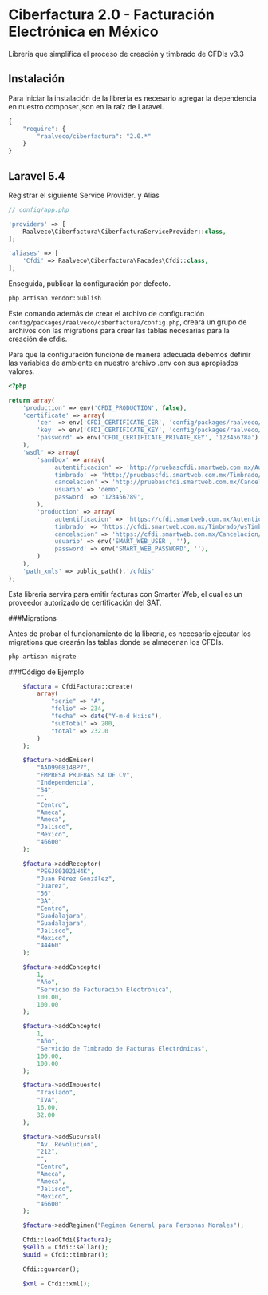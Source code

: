# Ciberfactura 2.0 - Facturación Electrónica en México

Libreria que simplifica el proceso de creación y timbrado de CFDIs v3.3

## Instalación

Para iniciar la instalación de la libreria es necesario agregar la dependencia en nuestro composer.json en la raíz de Laravel.

```js
{
    "require": {
        "raalveco/ciberfactura": "2.0.*"
    }
}
```

## Laravel 5.4

Registrar el siguiente Service Provider. y Alias

```php
// config/app.php

'providers' => [
    Raalveco\Ciberfactura\CiberfacturaServiceProvider::class,
];

'aliases' => [
    'Cfdi' => Raalveco\Ciberfactura\Facades\Cfdi::class,
];
```

Enseguida, publicar la configuración por defecto.

```bash
php artisan vendor:publish
```

Este comando además de crear el archivo de configuración `config/packages/raalveco/ciberfactura/config.php`, creará un grupo de archivos con las migrations para crear las tablas necesarias para la creación de cfdis.

Para que la configuración funcione de manera adecuada debemos definir las variables de ambiente en nuestro archivo .env con sus apropiados valores.

```php
<?php

return array(
    'production' => env('CFDI_PRODUCTION', false),
    'certificate' => array(
        'cer' => env('CFDI_CERTIFICATE_CER', 'config/packages/raalveco/ciberfactura/certificate/aad990814bp7_1210261233s.cer'),
        'key' => env('CFDI_CERTIFICATE_KEY', 'config/packages/raalveco/ciberfactura/certificate/aad990814bp7_1210261233s.key'),
        'password' => env('CFDI_CERTIFICATE_PRIVATE_KEY', '12345678a')
    ),
    'wsdl' => array(
        'sandbox' => array(
            'autentificacion' => 'http://pruebascfdi.smartweb.com.mx/Autenticacion/wsAutenticacion.asmx?wsdl',
            'timbrado' => 'http://pruebascfdi.smartweb.com.mx/Timbrado/wsTimbrado.asmx?wsdl',
            'cancelacion' => 'http://pruebascfdi.smartweb.com.mx/Cancelacion/wsCancelacion.asmx?wsdl',
            'usuario' => 'demo',
            'password' => '123456789',
        ),
        'production' => array(
            'autentificacion' => 'https://cfdi.smartweb.com.mx/Autenticacion/wsAutenticacion.asmx?wsdl',
            'timbrado' => 'https://cfdi.smartweb.com.mx/Timbrado/wsTimbrado.asmx?wsdl',
            'cancelacion' => 'https://cfdi.smartweb.com.mx/Cancelacion/wsCancelacion.asmx?wsdl',
            'usuario' => env('SMART_WEB_USER', ''),
            'password' => env('SMART_WEB_PASSWORD', ''),
        )
    ),
    'path_xmls' => public_path().'/cfdis'
);

```

Esta libreria servira para emitir facturas con Smarter Web, el cual es un proveedor autorizado de certificación del SAT.

###Migrations

Antes de probar el funcionamiento de la libreria, es necesario ejecutar los migrations que crearán las tablas donde se almacenan los CFDIs.

```bash
php artisan migrate
```

###Código de Ejemplo

```php
    $factura = CfdiFactura::create(
        array(
            "serie" => "A",
            "folio" => 234,
            "fecha" => date("Y-m-d H:i:s"),
            "subTotal" => 200,
            "total" => 232.0
        )
    );

    $factura->addEmisor(
        "AAD990814BP7",
        "EMPRESA PRUEBAS SA DE CV",
        "Independencia",
        "54",
        "",
        "Centro",
        "Ameca",
        "Ameca",
        "Jalisco",
        "Mexico",
        "46600"
    );

    $factura->addReceptor(
        "PEGJ801021H4K",
        "Juan Pérez González",
        "Juarez",
        "56",
        "3A",
        "Centro",
        "Guadalajara",
        "Guadalajara",
        "Jalisco",
        "Mexico",
        "44460"
    );

    $factura->addConcepto(
        1,
        "Año",
        "Servicio de Facturación Electrónica",
        100.00,
        100.00
    );

    $factura->addConcepto(
        1,
        "Año",
        "Servicio de Timbrado de Facturas Electrónicas",
        100.00,
        100.00
    );

    $factura->addImpuesto(
        "Traslado",
        "IVA",
        16.00,
        32.00
    );

    $factura->addSucursal(
        "Av. Revolución",
        "212",
        "",
        "Centro",
        "Ameca",
        "Ameca",
        "Jalisco",
        "Mexico",
        "46600"
    );

    $factura->addRegimen("Regimen General para Personas Morales");

    Cfdi::loadCfdi($factura);
    $sello = Cfdi::sellar();
    $uuid = Cfdi::timbrar();

    Cfdi::guardar();

    $xml = Cfdi::xml();

```

